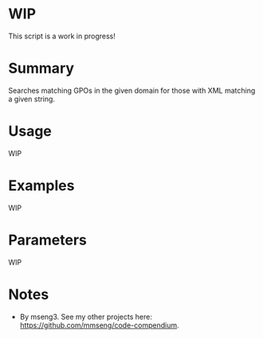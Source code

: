 # WIP
This script is a work in progress!

# Summary
Searches matching GPOs in the given domain for those with XML matching a given string.

# Usage
WIP

# Examples
WIP

# Parameters
WIP

# Notes
- By mseng3. See my other projects here: https://github.com/mmseng/code-compendium.
